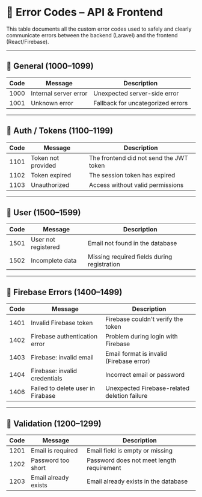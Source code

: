 # 📘 Error Codes – API & Frontend

This table documents all the custom error codes used to safely and clearly communicate errors between the backend (Laravel) and the frontend (React/Firebase).

---

## 🔁 General (1000–1099)

| Code  | Message                  | Description                               |
|-------|--------------------------|-------------------------------------------|
| 1000  | Internal server error    | Unexpected server-side error              |
| 1001  | Unknown error            | Fallback for uncategorized errors         |

---

## 🔐 Auth / Tokens (1100–1199)

| Code  | Message                  | Description                               |
|-------|--------------------------|-------------------------------------------|
| 1101  | Token not provided       | The frontend did not send the JWT token   |
| 1102  | Token expired            | The session token has expired             |
| 1103  | Unauthorized             | Access without valid permissions          |

---

## 🧑 User (1500–1599)

| Code  | Message                  | Description                               |
|-------|--------------------------|-------------------------------------------|
| 1501  | User not registered      | Email not found in the database           |
| 1502  | Incomplete data          | Missing required fields during registration |

---

## 🔄 Firebase Errors (1400–1499)

| Code  | Message                         | Description                               |
|-------|----------------------------------|-------------------------------------------|
| 1401  | Invalid Firebase token           | Firebase couldn't verify the token        |
| 1402  | Firebase authentication error    | Problem during login with Firebase        |
| 1403  | Firebase: invalid email          | Email format is invalid (Firebase error)  |
| 1404  | Firebase: invalid credentials    | Incorrect email or password               |
| 1406  | Failed to delete user in Firabase    | Unexpected Firebase-related deletion failure               |

---

## 📝 Validation (1200–1299)

| Code  | Message                  | Description                               |
|-------|--------------------------|-------------------------------------------|
| 1201  | Email is required        | Email field is empty or missing           |
| 1202  | Password too short       | Password does not meet length requirement |
| 1203  | Email already exists     | Email already exists in the database      |
